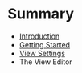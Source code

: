 # Summary

* [Introduction](README.md)
* [Getting Started](chapter1.md)
* [View Settings](view_settings.md)
* The View Editor

